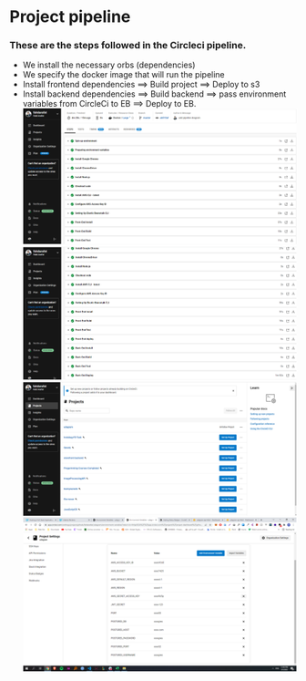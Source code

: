 # Project pipeline

### These are the steps followed in the Circleci pipeline.
- We install the necessary orbs (dependencies)
- We specify the docker image that will run the pipeline
- Install frontend dependencies ==> Build project ==> Deploy to s3
- Install backend dependencies ==> Build backend ==> pass environment variables from CircleCi to EB ==> Deploy to EB.
![](../screenshots/lastbuild-1.png)
![](../screenshots/lastbuild-2.png)
![](../screenshots/circleci.png)
![](../screenshots/circleci-env.png)

  